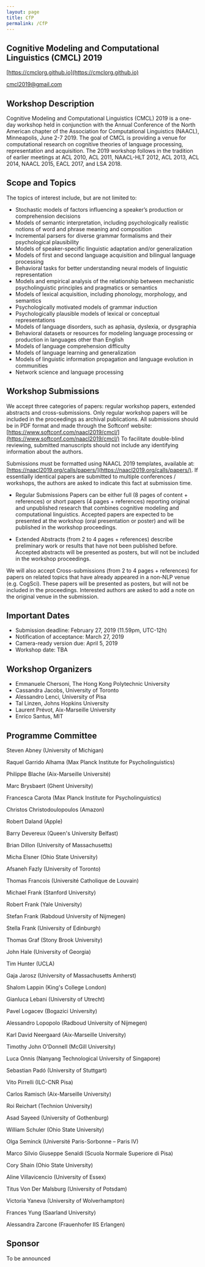 ```yaml
---
layout: page
title: CfP
permalink: /CfP
---
```


## Cognitive Modeling and Computational Linguistics (CMCL) 2019


[https://cmclorg.github.io](https://cmclorg.github.io)

[cmcl2019@gmail.com](mailto://cmclworkshop2018@gmail.com)


## Workshop Description

Cognitive Modeling and Computational Linguistics (CMCL) 2019 is a one-day workshop held in conjunction with the Annual Conference of the North American chapter of the Association for Computational Linguistics (NAACL), Minneapolis, June 2-7 2019. 
The goal of CMCL is providing a venue for computational research on cognitive theories of language processing, representation and acquisition. 
The 2019 workshop follows in the tradition of earlier meetings at ACL 2010, ACL 2011, NAACL-HLT 2012, ACL 2013, ACL 2014, NAACL 2015, EACL 2017, and LSA 2018.


## Scope and Topics

The topics of interest include, but are not limited to:
- Stochastic models of factors influencing a speaker’s production or comprehension decisions
- Models of semantic interpretation, including psychologically realistic notions of word and phrase meaning and composition
- Incremental parsers for diverse grammar formalisms and their psychological plausibility
- Models of speaker-specific linguistic adaptation and/or generalization
- Models of first and second language acquisition and bilingual language processing
- Behavioral tasks for better understanding neural models of linguistic representation
- Models and empirical analysis of the relationship between mechanistic psycholinguistic principles and pragmatics or semantics
- Models of lexical acquisition, including phonology, morphology, and semantics
- Psychologically motivated models of grammar induction
- Psychologically plausible models of lexical or conceptual representations
- Models of language disorders, such as aphasia, dyslexia, or dysgraphia
- Behavioral datasets or resources for modeling language processing or production in languages other than English
- Models of language comprehension difficulty
- Models of language learning and generalization
- Models of linguistic information propagation and language evolution in communities
- Network science and language processing


## Workshop Submissions

We accept three categories of papers: regular workshop papers, extended abstracts and cross-submissions. Only regular workshop papers will be included in the proceedings as archival publications. All submissions should be in PDF format and made through the Softconf website: [https://www.softconf.com/naacl2019/cmcl/](https://www.softconf.com/naacl2019/cmcl/)
To facilitate double-blind reviewing, submitted manuscripts should not include any identifying information about the authors.

Submissions must be formatted using NAACL 2019 templates, available at: [https://naacl2019.org/calls/papers/](https://naacl2019.org/calls/papers/).
If essentially identical papers are submitted to multiple conferences / workshops, the authors are asked to indicate this fact at submission time.

- Regular Submissions Papers can be either full (8 pages of content + references) or short papers (4 pages + references) reporting original and unpublished research that combines cognitive modeling and computational linguistics. Accepted papers are expected to be presented at the workshop (oral presentation or poster) and will be published in the workshop proceedings.

- Extended Abstracts (from 2 to 4 pages + references) describe preliminary work or results that have not been published before. Accepted abstracts will be presented as posters, but will not be included in the workshop proceedings.

We will also accept Cross-submissions (from 2 to 4 pages + references) for papers on related topics that have already appeared in a non-NLP venue (e.g. CogSci). These papers will be presented as posters, but will not be included in the proceedings. Interested authors are asked to add a note on the original venue in the submission.


## Important Dates

- Submission deadline: February 27, 2019 (11.59pm, UTC-12h)
- Notification of acceptance: March 27, 2019
- Camera-ready version due: April 5, 2019
- Workshop date: TBA


## Workshop Organizers
* Emmanuele Chersoni, The Hong Kong Polytechnic University
* Cassandra Jacobs, University of Toronto
* Alessandro Lenci, University of Pisa
* Tal Linzen, Johns Hopkins University
* Laurent Prévot, Aix-Marseille University
* Enrico Santus, MIT


## Programme Committee

Steven Abney (University of Michigan)

Raquel Garrido Alhama (Max Planck Institute for Psycholinguistics)

Philippe Blache (Aix-Marseille Université)

Marc Brysbaert (Ghent University)

Francesca Carota (Max Planck Institute for Psycholinguistics)

Christos Christodoulopoulos (Amazon)

Robert Daland (Apple)

Barry Devereux (Queen's University Belfast)

Brian Dillon (University of Massachusetts)

Micha Elsner (Ohio State University)

Afsaneh Fazly (University of Toronto)

Thomas Francois (Université Catholique de Louvain)

Michael Frank (Stanford University)

Robert Frank (Yale University)

Stefan Frank (Rabdoud University of Nijmegen)

Stella Frank (University of Edinburgh)

Thomas Graf (Stony Brook University)

John Hale (University of Georgia)

Tim Hunter (UCLA)

Gaja Jarosz (University of Massachusetts Amherst)

Shalom Lappin (King's College London)

Gianluca Lebani (University of Utrecht)

Pavel Logacev (Bogazici University)

Alessandro Lopopolo (Radboud University of Nijmegen)

Karl David Neergaard (Aix-Marseille University)

Timothy John O'Donnell (McGill University)

Luca Onnis (Nanyang Technological University of Singapore)

Sebastian Padó (University of Stuttgart)

Vito Pirrelli (ILC-CNR Pisa)

Carlos Ramisch (Aix-Marseille University)

Roi Reichart (Technion University)

Asad Sayeed (University of Gothenburg)

William Schuler (Ohio State University)

Olga Seminck (Université Paris-Sorbonne – Paris IV)

Marco Silvio Giuseppe Senaldi (Scuola Normale Superiore di Pisa)

Cory Shain (Ohio State University)

Aline Villavicencio (University of Essex)

Titus Von Der Malsburg (University of Potsdam)

Victoria Yaneva (University of Wolverhampton)

Frances Yung (Saarland University)

Alessandra Zarcone (Frauenhofer IIS Erlangen)


## Sponsor

To be announced
